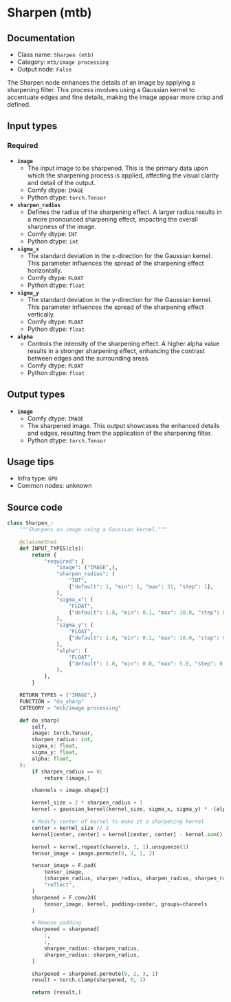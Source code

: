 # Sharpen (mtb)
## Documentation
- Class name: `Sharpen (mtb)`
- Category: `mtb/image processing`
- Output node: `False`

The Sharpen node enhances the details of an image by applying a sharpening filter. This process involves using a Gaussian kernel to accentuate edges and fine details, making the image appear more crisp and defined.
## Input types
### Required
- **`image`**
    - The input image to be sharpened. This is the primary data upon which the sharpening process is applied, affecting the visual clarity and detail of the output.
    - Comfy dtype: `IMAGE`
    - Python dtype: `torch.Tensor`
- **`sharpen_radius`**
    - Defines the radius of the sharpening effect. A larger radius results in a more pronounced sharpening effect, impacting the overall sharpness of the image.
    - Comfy dtype: `INT`
    - Python dtype: `int`
- **`sigma_x`**
    - The standard deviation in the x-direction for the Gaussian kernel. This parameter influences the spread of the sharpening effect horizontally.
    - Comfy dtype: `FLOAT`
    - Python dtype: `float`
- **`sigma_y`**
    - The standard deviation in the y-direction for the Gaussian kernel. This parameter influences the spread of the sharpening effect vertically.
    - Comfy dtype: `FLOAT`
    - Python dtype: `float`
- **`alpha`**
    - Controls the intensity of the sharpening effect. A higher alpha value results in a stronger sharpening effect, enhancing the contrast between edges and the surrounding areas.
    - Comfy dtype: `FLOAT`
    - Python dtype: `float`
## Output types
- **`image`**
    - Comfy dtype: `IMAGE`
    - The sharpened image. This output showcases the enhanced details and edges, resulting from the application of the sharpening filter.
    - Python dtype: `torch.Tensor`
## Usage tips
- Infra type: `GPU`
- Common nodes: unknown


## Source code
```python
class Sharpen_:
    """Sharpens an image using a Gaussian kernel."""

    @classmethod
    def INPUT_TYPES(cls):
        return {
            "required": {
                "image": ("IMAGE",),
                "sharpen_radius": (
                    "INT",
                    {"default": 1, "min": 1, "max": 31, "step": 1},
                ),
                "sigma_x": (
                    "FLOAT",
                    {"default": 1.0, "min": 0.1, "max": 10.0, "step": 0.1},
                ),
                "sigma_y": (
                    "FLOAT",
                    {"default": 1.0, "min": 0.1, "max": 10.0, "step": 0.1},
                ),
                "alpha": (
                    "FLOAT",
                    {"default": 1.0, "min": 0.0, "max": 5.0, "step": 0.1},
                ),
            },
        }

    RETURN_TYPES = ("IMAGE",)
    FUNCTION = "do_sharp"
    CATEGORY = "mtb/image processing"

    def do_sharp(
        self,
        image: torch.Tensor,
        sharpen_radius: int,
        sigma_x: float,
        sigma_y: float,
        alpha: float,
    ):
        if sharpen_radius == 0:
            return (image,)

        channels = image.shape[3]

        kernel_size = 2 * sharpen_radius + 1
        kernel = gaussian_kernel(kernel_size, sigma_x, sigma_y) * -(alpha * 10)

        # Modify center of kernel to make it a sharpening kernel
        center = kernel_size // 2
        kernel[center, center] = kernel[center, center] - kernel.sum() + 1.0

        kernel = kernel.repeat(channels, 1, 1).unsqueeze(1)
        tensor_image = image.permute(0, 3, 1, 2)

        tensor_image = F.pad(
            tensor_image,
            (sharpen_radius, sharpen_radius, sharpen_radius, sharpen_radius),
            "reflect",
        )
        sharpened = F.conv2d(
            tensor_image, kernel, padding=center, groups=channels
        )

        # Remove padding
        sharpened = sharpened[
            :,
            :,
            sharpen_radius:-sharpen_radius,
            sharpen_radius:-sharpen_radius,
        ]

        sharpened = sharpened.permute(0, 2, 3, 1)
        result = torch.clamp(sharpened, 0, 1)

        return (result,)

```
